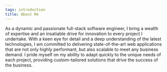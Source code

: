 ```yaml
---
tags: introduction
title: About Me
---
```


As a dynamic and passionate full-stack software engineer, I bring a wealth of expertise and an insatiable drive for innovation to every project I undertake. With a keen eye for detail and a deep understanding of the latest technologies, I am committed to delivering state-of-the-art web applications that are not only highly performant, but also scalable to meet any business demand. I pride myself on my ability to adapt quickly to the unique needs of each project, providing custom-tailored solutions that drive the success of the business.